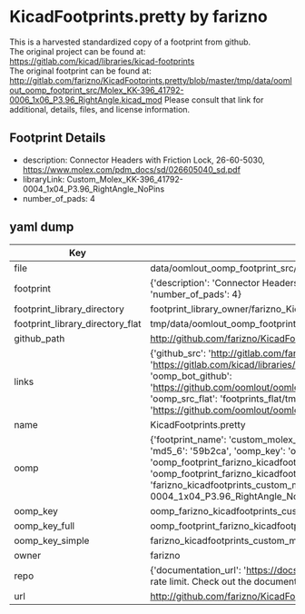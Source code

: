 # KicadFootprints.pretty by farizno  
This is a harvested standardized copy of a footprint from github.  
The original project can be found at:  
https://gitlab.com/kicad/libraries/kicad-footprints  
The original footprint can be found at:
http://gitlab.com/farizno/KicadFootprints.pretty/blob/master/tmp/data/oomlout_oomp_footprint_src/Molex_KK-396_41792-0006_1x06_P3.96_RightAngle.kicad_mod
Please consult that link for additional, details, files, and license information.  
## Footprint Details
* description: Connector Headers with Friction Lock, 26-60-5030, https://www.molex.com/pdm_docs/sd/026605040_sd.pdf  
* libraryLink: Custom_Molex_KK-396_41792-0004_1x04_P3.96_RightAngle_NoPins  
* number_of_pads: 4  
## yaml dump  
| Key | Value |  
| --- | --- |  
| file | data/oomlout_oomp_footprint_src/KicadFootprints.pretty/Custom_Molex_KK-396_41792-0004_1x04_P3.96_RightAngle_NoPins.kicad_mod |  
| footprint | {'description': 'Connector Headers with Friction Lock, 26-60-5030, https://www.molex.com/pdm_docs/sd/026605040_sd.pdf', 'libraryLink': 'Custom_Molex_KK-396_41792-0004_1x04_P3.96_RightAngle_NoPins', 'number_of_pads': 4} |  
| footprint_library_directory | footprint_library_owner/farizno_KicadFootprints.pretty |  
| footprint_library_directory_flat | tmp/data/oomlout_oomp_footprint_src/footprints_flat/farizno_kicadfootprints_custom_molex_kk_396_41792_0004_1x04_p3_96_rightangle_nopins/working |  
| github_path | http://github.com/farizno/KicadFootprints.pretty/blob/master/tmp/data/oomlout_oomp_footprint_src/Custom_Molex_KK-396_41792-0004_1x04_P3.96_RightAngle_NoPins.kicad_mod |  
| links | {'github_src': 'http://gitlab.com/farizno/KicadFootprints.pretty/blob/master/tmp/data/oomlout_oomp_footprint_src/Molex_KK-396_41792-0006_1x06_P3.96_RightAngle.kicad_mod', 'github_src_repo': 'https://gitlab.com/kicad/libraries/kicad-footprints', 'oomp_bot': 'tmp/data/oomlout_oomp_footprint_src/footprints/farizno_kicadfootprints_custom_molex_kk_396_41792_0004_1x04_p3_96_rightangle_nopins/working', 'oomp_bot_github': 'https://github.com/oomlout/oomlout_oomp_footprint_bot/tree/main/tmp/data/oomlout_oomp_footprint_src/footprints/farizno_kicadfootprints_custom_molex_kk_396_41792_0004_1x04_p3_96_rightangle_nopins/working', 'oomp_src_flat': 'footprints_flat/tmp/data/oomlout_oomp_footprint_src/footprints_flat/farizno_kicadfootprints_custom_molex_kk_396_41792_0004_1x04_p3_96_rightangle_nopins/working', 'oomp_src_flat_github': 'https://github.com/oomlout/oomlout_oomp_footprint_src/tree/main/tmp/data/oomlout_oomp_footprint_src/footprints_flat/farizno_kicadfootprints_custom_molex_kk_396_41792_0004_1x04_p3_96_rightangle_nopins/working'} |  
| name | KicadFootprints.pretty |  
| oomp | {'footprint_name': 'custom_molex_kk_396_41792_0004_1x04_p3_96_rightangle_nopins', 'library_name': 'kicadfootprints', 'md5': '59b2ca9e5ed895529594547761b4cead', 'md5_10': '59b2ca9e5e', 'md5_5': '59b2c', 'md5_6': '59b2ca', 'oomp_key': 'oomp_farizno_kicadfootprints_custom_molex_kk_396_41792_0004_1x04_p3_96_rightangle_nopins', 'oomp_key_extra': 'oomp_footprint_farizno_kicadfootprints_custom_molex_kk_396_41792_0004_1x04_p3_96_rightangle_nopins', 'oomp_key_full': 'oomp_footprint_farizno_kicadfootprints_custom_molex_kk_396_41792_0004_1x04_p3_96_rightangle_nopins_59b2ca', 'oomp_key_simple': 'farizno_kicadfootprints_custom_molex_kk_396_41792_0004_1x04_p3_96_rightangle_nopins', 'original_filename': 'data/oomlout_oomp_footprint_src/KicadFootprints.pretty/Custom_Molex_KK-396_41792-0004_1x04_P3.96_RightAngle_NoPins.kicad_mod', 'owner_name': 'farizno'} |  
| oomp_key | oomp_farizno_kicadfootprints_custom_molex_kk_396_41792_0004_1x04_p3_96_rightangle_nopins |  
| oomp_key_full | oomp_footprint_farizno_kicadfootprints_custom_molex_kk_396_41792_0004_1x04_p3_96_rightangle_nopins |  
| oomp_key_simple | farizno_kicadfootprints_custom_molex_kk_396_41792_0004_1x04_p3_96_rightangle_nopins |  
| owner | farizno |  
| repo | {'documentation_url': 'https://docs.github.com/rest/overview/resources-in-the-rest-api#rate-limiting', 'message': "API rate limit exceeded for 84.66.142.224. (But here's the good news: Authenticated requests get a higher rate limit. Check out the documentation for more details.)"} |  
| url | http://github.com/farizno/KicadFootprints.pretty |  

